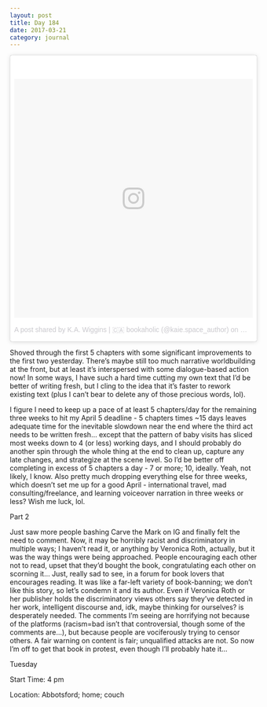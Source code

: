 ```yaml
---
layout: post
title: Day 184
date: 2017-03-21
category: journal
---
```


<blockquote class="instagram-media" data-instgrm-version="7" style=" background:#FFF; border:0; border-radius:3px; box-shadow:0 0 1px 0 rgba(0,0,0,0.5),0 1px 10px 0 rgba(0,0,0,0.15); margin: 1px; max-width:658px; padding:0; width:99.375%; width:-webkit-calc(100% - 2px); width:calc(100% - 2px);"><div style="padding:8px;"> <div style=" background:#F8F8F8; line-height:0; margin-top:40px; padding:50.0% 0; text-align:center; width:100%;"> <div style=" background:url(data:image/png;base64,iVBORw0KGgoAAAANSUhEUgAAACwAAAAsCAMAAAApWqozAAAABGdBTUEAALGPC/xhBQAAAAFzUkdCAK7OHOkAAAAMUExURczMzPf399fX1+bm5mzY9AMAAADiSURBVDjLvZXbEsMgCES5/P8/t9FuRVCRmU73JWlzosgSIIZURCjo/ad+EQJJB4Hv8BFt+IDpQoCx1wjOSBFhh2XssxEIYn3ulI/6MNReE07UIWJEv8UEOWDS88LY97kqyTliJKKtuYBbruAyVh5wOHiXmpi5we58Ek028czwyuQdLKPG1Bkb4NnM+VeAnfHqn1k4+GPT6uGQcvu2h2OVuIf/gWUFyy8OWEpdyZSa3aVCqpVoVvzZZ2VTnn2wU8qzVjDDetO90GSy9mVLqtgYSy231MxrY6I2gGqjrTY0L8fxCxfCBbhWrsYYAAAAAElFTkSuQmCC); display:block; height:44px; margin:0 auto -44px; position:relative; top:-22px; width:44px;"></div></div><p style=" color:#c9c8cd; font-family:Arial,sans-serif; font-size:14px; line-height:17px; margin-bottom:0; margin-top:8px; overflow:hidden; padding:8px 0 7px; text-align:center; text-overflow:ellipsis; white-space:nowrap;"><a href="https://www.instagram.com/p/BR7I2TEg-1j/" style=" color:#c9c8cd; font-family:Arial,sans-serif; font-size:14px; font-style:normal; font-weight:normal; line-height:17px; text-decoration:none;" target="_blank">A post shared by K.A. Wiggins | 🇨🇦 bookaholic (@kaie.space_author)</a> on <time style=" font-family:Arial,sans-serif; font-size:14px; line-height:17px;" datetime="2017-03-22T02:42:27+00:00">Mar 21, 2017 at 7:42pm PDT</time></p></div></blockquote>
<script async defer src="//platform.instagram.com/en_US/embeds.js"></script>

Shoved through the first 5 chapters with some significant improvements to the first two yesterday. There’s maybe still too much narrative worldbuilding at the front, but at least it’s interspersed with some dialogue-based action now! In some ways, I have such a hard time cutting my own text that I’d be better of writing fresh, but I cling to the idea that it’s faster to rework existing text (plus I can’t bear to delete any of those precious words, lol).

I figure I need to keep up a pace of at least 5 chapters/day for the remaining three weeks to hit my April 5 deadline - 5 chapters times ~15 days leaves adequate time for the inevitable slowdown near the end where the third act needs to be written fresh… except that the pattern of baby visits has sliced most weeks down to 4 (or less) working days, and I should probably do another spin through the whole thing at the end to clean up, capture any late changes, and strategize at the scene level. So I’d be better off completing in excess of 5 chapters a day - 7 or more; 10, ideally. Yeah, not likely, I know. Also pretty much dropping everything else for three weeks, which doesn’t set me up for a good April - international travel, mad consulting/freelance, and learning voiceover narration in three weeks or less? Wish me luck, lol.

Part 2

Just saw more people bashing Carve the Mark on IG and finally felt the need to comment. Now, it may be horribly racist and discriminatory in multiple ways; I haven’t read it, or anything by Veronica Roth, actually, but it was the way things were being approached. People encouraging each other not to read, upset that they’d bought the book, congratulating each other on scorning it… Just, really sad to see, in a forum for book lovers that encourages reading. It was like a far-left variety of book-banning; we don’t like this story, so let’s condemn it and its author. Even if Veronica Roth or her publisher holds the discriminatory views others say they’ve detected in her work, intelligent discourse and, idk, maybe thinking for ourselves? is desperately needed. The comments I’m seeing are horrifying not because of the platforms (racism=bad isn’t that controversial, though some of the comments are…), but because people are vociferously trying to censor others. A fair warning on content is fair; unqualified attacks are not. So now I’m off to get that book in protest, even though I’ll probably hate it…

Tuesday

Start Time: 4 pm

Location: Abbotsford; home; couch
